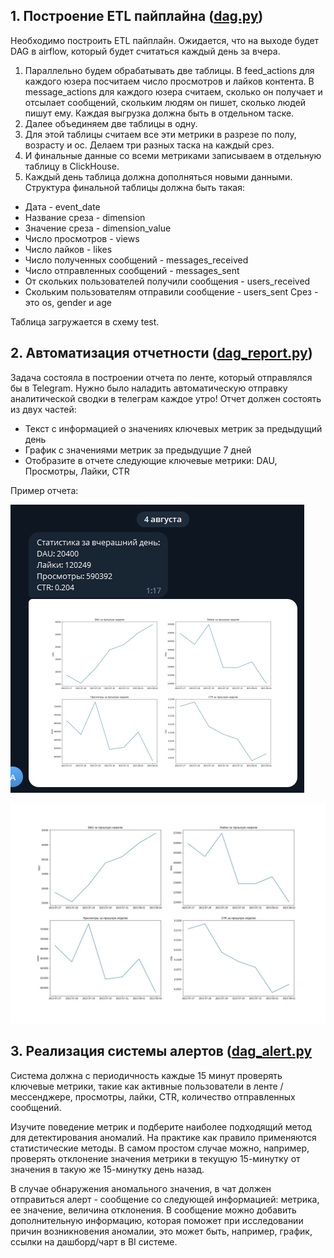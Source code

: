 ## 1. Построение ETL пайплайна ([dag.py](dag.py))

Необходимо построить ETL пайплайн. Ожидается, что на выходе будет DAG в airflow, который будет считаться каждый день за вчера. 
1. Параллельно будем обрабатывать две таблицы. В feed_actions для каждого юзера посчитаем число просмотров и лайков контента. В message_actions для каждого юзера считаем, сколько он получает и отсылает сообщений, скольким людям он пишет, сколько людей пишут ему. Каждая выгрузка должна быть в отдельном таске.
2. Далее объединяем две таблицы в одну.
3. Для этой таблицы считаем все эти метрики в разрезе по полу, возрасту и ос. Делаем три разных таска на каждый срез.
4. И финальные данные со всеми метриками записываем в отдельную таблицу в ClickHouse.
5. Каждый день таблица должна дополняться новыми данными. 
Структура финальной таблицы должна быть такая:
- Дата - event_date
- Название среза - dimension
- Значение среза - dimension_value
- Число просмотров - views
- Число лайков - likes
- Число полученных сообщений - messages_received
- Число отправленных сообщений - messages_sent
- От скольких пользователей получили сообщения - users_received
- Скольким пользователям отправили сообщение - users_sent
Срез - это os, gender и age

Таблица загружается в схему test.

## 2. Автоматизация отчетности ([dag_report.py](dag_report.py))

Задача состояла в построении отчета по ленте, который отправлялся бы в Telegram. Нужно было наладить автоматическую отправку аналитической сводки в телеграм каждое утро! 
Отчет должен состоять из двух частей:
- Текст с информацией о значениях ключевых метрик за предыдущий день
- График с значениями метрик за предыдущие 7 дней
- Отобразите в отчете следующие ключевые метрики: DAU, Просмотры, Лайки, CTR
  
Пример отчета: 

![report](images/report.png)

![plots](images/plots.jpg)

## 3. Реализация системы алертов ([dag_alert.py](dag_alert.py)

Система должна с периодичность каждые 15 минут проверять ключевые метрики, такие как активные пользователи в ленте / мессенджере, просмотры, лайки, CTR, количество отправленных сообщений. 

Изучите поведение метрик и подберите наиболее подходящий метод для детектирования аномалий. На практике как правило применяются статистические методы. 
В самом простом случае можно, например, проверять отклонение значения метрики в текущую 15-минутку от значения в такую же 15-минутку день назад. 

В случае обнаружения аномального значения, в чат должен отправиться алерт - сообщение со следующей информацией: метрика, ее значение, величина отклонения.
В сообщение можно добавить дополнительную информацию, которая поможет при исследовании причин возникновения аномалии, это может быть, например,  график, ссылки на дашборд/чарт в BI системе. 

